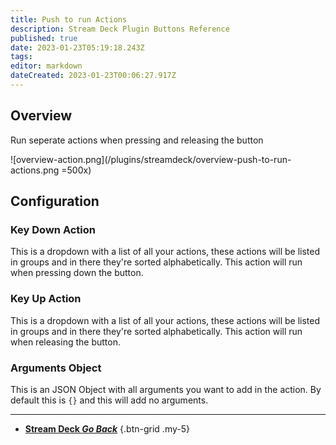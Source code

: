 ```yaml
---
title: Push to run Actions
description: Stream Deck Plugin Buttons Reference
published: true
date: 2023-01-23T05:19:18.243Z
tags: 
editor: markdown
dateCreated: 2023-01-23T00:06:27.917Z
---
```


## Overview
Run seperate actions when pressing and releasing the button

![overview-action.png](/plugins/streamdeck/overview-push-to-run-actions.png =500x)

## Configuration
### Key Down Action
This is a dropdown with a list of all your actions, these actions will be listed in groups and in there they're sorted alphabetically. This action will run when pressing down the button.

### Key Up Action
This is a dropdown with a list of all your actions, these actions will be listed in groups and in there they're sorted alphabetically. This action will run when releasing the button.

### Arguments Object
This is an JSON Object with all arguments you want to add in the action. By default this is `{}` and this will add no arguments.

---

- [<i class="mdi mdi-chevron-left"></i>**Stream Deck *Go Back***](/Plugins/Stream-Deck)
{.btn-grid .my-5}